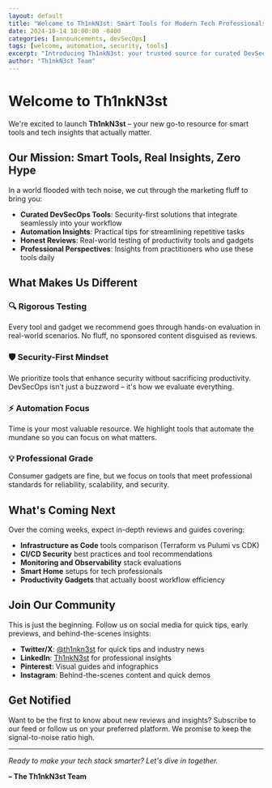```yaml
---
layout: default
title: "Welcome to Th1nkN3st: Smart Tools for Modern Tech Professionals"
date: 2024-10-14 10:00:00 -0400
categories: [announcements, devSecOps]
tags: [welcome, automation, security, tools]
excerpt: "Introducing Th1nkN3st: your trusted source for curated DevSecOps tools, automation insights, and honest tech reviews. Smart tools, real insights, zero hype."
author: "Th1nkN3st Team"
---
```


# Welcome to Th1nkN3st

We're excited to launch **Th1nkN3st** – your new go-to resource for smart tools and tech insights that actually matter.

<!--more-->

## Our Mission: Smart Tools, Real Insights, Zero Hype

In a world flooded with tech noise, we cut through the marketing fluff to bring you:

- **Curated DevSecOps Tools**: Security-first solutions that integrate seamlessly into your workflow
- **Automation Insights**: Practical tips for streamlining repetitive tasks  
- **Honest Reviews**: Real-world testing of productivity tools and gadgets
- **Professional Perspectives**: Insights from practitioners who use these tools daily

## What Makes Us Different

### 🔍 **Rigorous Testing**
Every tool and gadget we recommend goes through hands-on evaluation in real-world scenarios. No fluff, no sponsored content disguised as reviews.

### 🛡️ **Security-First Mindset** 
We prioritize tools that enhance security without sacrificing productivity. DevSecOps isn't just a buzzword – it's how we evaluate everything.

### ⚡ **Automation Focus**
Time is your most valuable resource. We highlight tools that automate the mundane so you can focus on what matters.

### 💡 **Professional Grade**
Consumer gadgets are fine, but we focus on tools that meet professional standards for reliability, scalability, and security.

## What's Coming Next

Over the coming weeks, expect in-depth reviews and guides covering:

- **Infrastructure as Code** tools comparison (Terraform vs Pulumi vs CDK)
- **CI/CD Security** best practices and tool recommendations  
- **Monitoring and Observability** stack evaluations
- **Smart Home** setups for tech professionals
- **Productivity Gadgets** that actually boost workflow efficiency

## Join Our Community

This is just the beginning. Follow us on social media for quick tips, early previews, and behind-the-scenes insights:

- **Twitter/X**: [@th1nkn3st](https://twitter.com/th1nkn3st) for quick tips and industry news
- **LinkedIn**: [Th1nkN3st](https://linkedin.com/company/th1nkn3st) for professional insights  
- **Pinterest**: Visual guides and infographics
- **Instagram**: Behind-the-scenes content and quick demos

## Get Notified

Want to be the first to know about new reviews and insights? Subscribe to our feed or follow us on your preferred platform. We promise to keep the signal-to-noise ratio high.

---

*Ready to make your tech stack smarter? Let's dive in together.*

**– The Th1nkN3st Team**